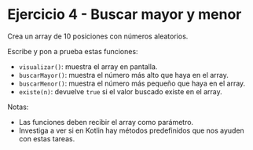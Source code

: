 # Ejercicio 4 - Buscar mayor y menor

Crea un array de 10 posiciones con números aleatorios.

Escribe y pon a prueba estas funciones:

- `visualizar()`: muestra el array en pantalla.
- `buscarMayor()`: muestra el número más alto que haya en el array.
- `buscarMenor()`: muestra el número más pequeño que haya en el array.
- `existe(n)`: devuelve `true` si el valor buscado existe en el array.

Notas:

- Las funciones deben recibir el array como parámetro.
- Investiga a ver si en Kotlin hay métodos predefinidos que nos ayuden con estas tareas.


